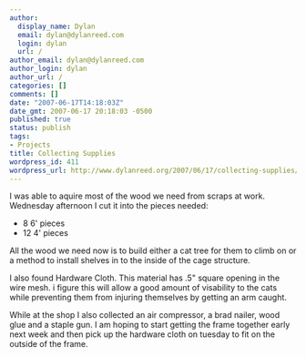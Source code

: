 ```yaml
---
author:
  display_name: Dylan
  email: dylan@dylanreed.com
  login: dylan
  url: /
author_email: dylan@dylanreed.com
author_login: dylan
author_url: /
categories: []
comments: []
date: "2007-06-17T14:18:03Z"
date_gmt: 2007-06-17 20:18:03 -0500
published: true
status: publish
tags:
- Projects
title: Collecting Supplies
wordpress_id: 411
wordpress_url: http://www.dylanreed.org/2007/06/17/collecting-supplies/
---
```


I was able to aquire most of the wood we need from scraps at work. Wednesday afternoon I cut it into the pieces needed:

  * 8 6' pieces
  * 12 4' pieces
  


  
All the wood we need now is to build either a cat tree for them to climb on or a method to install shelves in to the inside of the cage structure.

I also found Hardware Cloth. This material has .5" square opening in the wire mesh. i figure this will allow a good amount of visability to the cats while preventing them from injuring themselves by getting an arm caught.

While at the shop I also collected an air compressor, a brad nailer, wood glue and a staple gun. I am hoping to start getting the frame together early next week and then pick up the hardware cloth on tuesday to fit on the outside of the frame.
